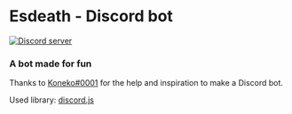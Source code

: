 <h1>Esdeath - Discord bot</h1>
<div align="left">
  <p>
    <a href="https://discord.gg/ReBJ4AB"><img src="https://imgur.com/gallery/D3bvEII" alt="Discord server" /></a>
</div>

<h3>A bot made for fun</h3>

Thanks to <a href="https://github.com/FenikkusuKoneko">Koneko#0001</a> for the help and inspiration to make a Discord
 bot.
 
 Used library: <a href="https://github.com/discordjs/discord.js">discord.js</a>